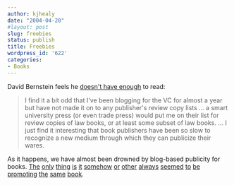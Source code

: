 ```yaml
---
author: kjhealy
date: "2004-04-20"
#layout: post
slug: freebies
status: publish
title: Freebies
wordpress_id: '622'
categories:
- Books
---
```


David Bernstein feels he [doesn't have enough](http://volokh.com/2004_04_18_volokh_archive.html#108246863843005786) to read:

> I find it a bit odd that I've been blogging for the VC for almost a year but have not made it on to any publisher's review copy lists … a smart university press (or even trade press) would put me on their list for review copies of law books, or at least some subset of law books. ... I just find it interesting that book publishers have been so slow to recognize a new medium through which they can publicize their wares.

As it happens, we have almost been drowned by blog-based publicity for books. [The](http://volokh.com/2003_10_05_volokh_archive.html#106582889309170254) [only](http://volokh.com/2003_10_05_volokh_archive.html#106563477335982255) [thing](http://volokh.com/2003_10_05_volokh_archive.html#10656538526880754) [is](http://volokh.com/2003_10_05_volokh_archive.html#10656538526880754) [it](http://volokh.com/2003_09_21_volokh_archive.html#106450848270473629) [somehow](http://volokh.com/2003_10_05_volokh_archive.html#106553138229092263) [or](http://volokh.com/2003_10_05_volokh_archive.html#106547755115976868) [other](http://volokh.com/2003_10_05_volokh_archive.html#106555866011950443) [always](http://volokh.com/2003_09_21_volokh_archive.html#106441717295055075) [seemed](http://volokh.com/2003_09_21_volokh_archive.html#106427893234426462) [to](http://volokh.com/2003_10_05_volokh_archive.html#106563450112693960) [be](http://volokh.com/2003_10_05_volokh_archive.html#106555866011950443) [promoting](http://volokh.com/2003_10_26_volokh_archive.html#106741121432737373) [the](http://volokh.com/2003_10_19_volokh_archive.html#106660114558552134) [same](http://volokh.com/2003_10_19_volokh_archive.html#106713811667575301) [book](http://volokh.com/2003_10_19_volokh_archive.html#106657556477010526).
